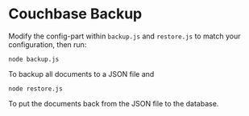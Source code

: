 Couchbase Backup
================

Modify the config-part within `backup.js` and `restore.js` to match your configuration, then run:

    node backup.js

To backup all documents to a JSON file and

    node restore.js

To put the documents back from the JSON file to the database.
